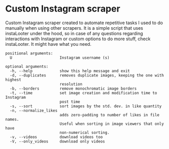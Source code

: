 # Custom Instagram scraper

Custom Instagram scraper created to automate repetitive tasks I used to do manually when using other scrapers. It is a simple script that uses instaLooter under the hood, so in case of any questions regarding interactions with Instagram or custom options to do more stuff, check instaLooter. It might have what you need.

	positional arguments:
	  U                     Instagram username (s)

	optional arguments:
	  -h, --help            show this help message and exit
	  -d, --duplicates      removes duplicate images, keeping the one with highest
	                        resolution
	  -b, --borders         remove monochromatic image borders
	  -t, --time            set image creation and modification time to Instagram
	                        post time
	  -s, --sort            sort images by the std. dev. in like quantity
	  -n, --normalize_likes
	                        adds zero-padding to number of likes in file names.
	                        Useful when sorting in image viewers that only have
	                        non-numerical sorting.
	  -v, --videos          download videos too
	  -V, --only_videos     download only videos
